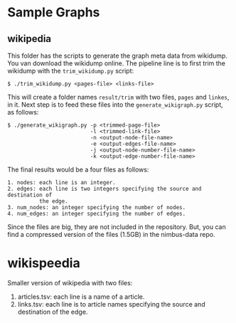 
# Sample Graphs

## wikipedia

This folder has the scripts to generate the graph meta data from wikidump. You
van download the wikidump online. The pipeline line is to first trim the
wikidump with the `trim_wikidump.py` script:


    $ ./trim_wikidump.py <pages-file> <links-file>

This will create a folder names `result/trim` with two files, `pages` and
`linkes`, in it.  Next step is to feed these files into the
`generate_wikigraph.py` script, as follows:

    $ ./generate_wikigraph.py -p <trimmed-page-file>
                              -l <trimmed-link-file>
                              -n <output-node-file-name>
                              -e <output-edges-file-name>
                              -j <output-node-number-file-name>
                              -k <output-edge-number-file-name>

The final results would be a four files as follows:

    1. nodes: each line is an integer.
    2. edges: each line is two integers specifying the source and destination of
              the edge.
    3. num_nodes: an integer specifying the number of nodes.
    4. num_edges: an integer specifying the number of edges.

Since the files are big, they are not included in the repository. But, you can
find a compressed version of the files (1.5GB) in the nimbus-data repo.


# wikispeedia

Smaller version of wikipedia with two files:

1. articles.tsv: each line is a name of a article.
2. links.tsv: each line is to article names specifying the source and
   destination of the edge. 


